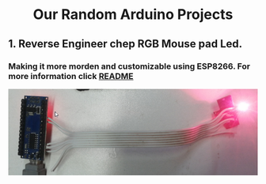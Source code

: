 <h1 align="center"> Our Random Arduino Projects</h1>

## 1. Reverse Engineer chep RGB Mouse pad Led.
  ### Making it more morden and customizable using ESP8266. For more information click [README](https://github.com/ProgrammerNinja/Our-Random_Arduino_Projects/blob/main/Revers%20Engineer%20a%20cheep%20RGB%20mouse%20pad%20led/README.md)
 <img src="https://github.com/ProgrammerNinja/Our-Random_Arduino_Projects/blob/main/Revers%20Engineer%20a%20cheep%20RGB%20mouse%20pad%20led/img/Project_img5.png">
